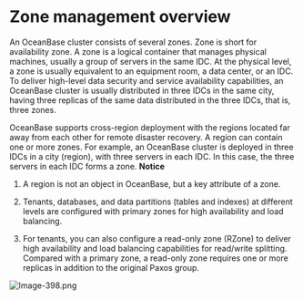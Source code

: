 Zone management overview 
=============================================



An OceanBase cluster consists of several zones. Zone is short for availability zone. A zone is a logical container that manages physical machines, usually a group of servers in the same IDC. At the physical level, a zone is usually equivalent to an equipment room, a data center, or an IDC. To deliver high-level data security and service availability capabilities, an OceanBase cluster is usually distributed in three IDCs in the same city, having three replicas of the same data distributed in the three IDCs, that is, three zones. 

OceanBase supports cross-region deployment with the regions located far away from each other for remote disaster recovery. A region can contain one or more zones. For example, an OceanBase cluster is deployed in three IDCs in a city (region), with three servers in each IDC. In this case, the three servers in each IDC forms a zone. 
**Notice**



1. A region is not an object in OceanBase, but a key attribute of a zone.

   

2. Tenants, databases, and data partitions (tables and indexes) at different levels are configured with primary zones for high availability and load balancing.

   

3. For tenants, you can also configure a read-only zone (RZone) to deliver high availability and load balancing capabilities for read/write splitting. Compared with a primary zone, a read-only zone requires one or more replicas in addition to the original Paxos group.

   




![Image-398.png](https://help-static-aliyun-doc.aliyuncs.com/assets/img/en-US/7857460261/p147053.png "Image-398.png")
